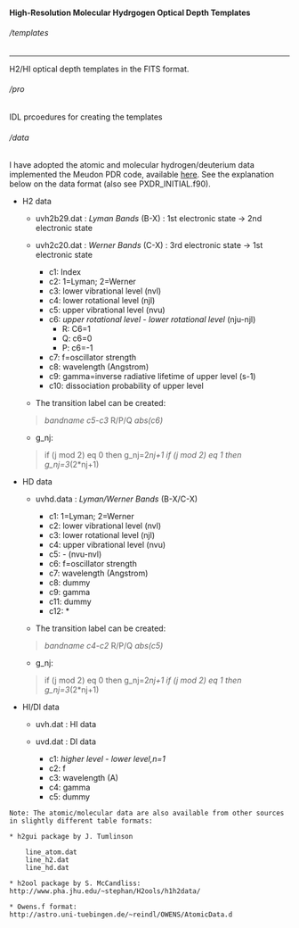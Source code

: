 #### High-Resolution Molecular Hydrgogen Optical Depth Templates


###### /templates
-----------------

H2/HI optical depth templates in the FITS format.

###### /pro

IDL prcoedures for creating the templates

###### /data

I have adopted the atomic and molecular hydrogen/deuterium data implemented the Meudon PDR code,
available [here](https://luthsvn.obspm.fr/PDRDEV/branches/1.6/data/UVdata).
See the explanation below on the data format (also see PXDR_INITIAL.f90).

* H2 data

  - uvh2b29.dat : *Lyman Bands* (B-X)  :   1st electronic state -> 2nd electronic state
  - uvh2c20.dat : *Werner Bands* (C-X) :   3rd electronic state -> 1st electronic state

    * c1:     Index
    * c2:     1=Lyman;  2=Werner
    * c3:     lower vibrational level (nvl)
    * c4:     lower rotational level (njl)
    * c5:     upper vibrational level (nvu)
    * c6:     *upper rotational level*  -  *lower rotational level* (nju-njl)
      * R: C6=1
      * Q: c6=0
      * P: c6=-1
    * c7:     f=oscillator strength
    * c8:     wavelength (Angstrom)
    * c9:     gamma=inverse radiative lifetime of upper level (s-1)
    * c10:    dissociation probability of upper level

   - The transition label can be created:

    > *bandname* *c5*-*c3* R/P/Q *abs(c6)*

   - g_nj:

    >if (j mod 2) eq 0 then g_nj=2*nj+1
    >if (j mod 2) eq 1 then g_nj=3*(2*nj+1)

* HD data

  - uvhd.data : *Lyman/Werner Bands* (B-X/C-X)
    * c1:     1=Lyman;  2=Werner
    * c2:     lower vibrational level (nvl)
    * c3:     lower rotational level (njl)
    * c4:     upper vibrational level (nvu)
    * c5:     <upper rotational level>  -  <lower rotational level> (nvu-nvl)
    * c6:     f=oscillator strength
    * c7:     wavelength (Angstrom)
    * c8:     dummy
    * c9:     gamma
    * c11:    dummy
    * c12:    *

  - The transition label can be created:
  > *bandname* *c4*-*c2* R/P/Q *abs(c5)*

  - g_nj:

  > if (j mod 2) eq 0 then g_nj=2*nj+1
  > if (j mod 2) eq 1 then g_nj=3*(2*nj+1)

* HI/DI data

  - uvh.dat : HI data
  - uvd.dat : DI data

    * c1:     *higher level* - *lower level,n=1*
    * c2:     f
    * c3:     wavelength (A)
    * c4:     gamma
    * c5:     dummy


```
Note: The atomic/molecular data are also available from other sources in slightly different table formats:

* h2gui package by J. Tumlinson

    line_atom.dat
    line_h2.dat
    line_hd.dat

* h2ool package by S. McCandliss:
http://www.pha.jhu.edu/~stephan/H2ools/h1h2data/

* Owens.f format:
http://astro.uni-tuebingen.de/~reindl/OWENS/AtomicData.d

```
